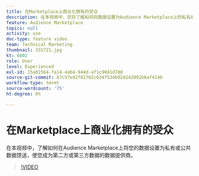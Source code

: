 ```yaml
---
title: 在Marketplace上商业化拥有的受众
description: 在本视频中，您将了解如何将数据设置为Audience Marketplace上的私有或公共数据馈送，使您成为第二方或第三方数据的数据提供商。
feature: Audience Marketplace
topics: null
activity: use
doc-type: feature video
team: Technical Marketing
thumbnail: 331721.jpg
kt: 6802
role: User
level: Experienced
exl-id: 15a01564-fa14-4ab4-944d-af1c9041d788
source-git-commit: b7c57e42f81762c634f534602d242092b6af414b
workflow-type: tm+mt
source-wordcount: '75'
ht-degree: 0%

---
```


# 在Marketplace上商业化拥有的受众

在本视频中，了解如何在Audience Marketplace上将您的数据设置为私有或公共数据馈送，使您成为第二方或第三方数据的数据提供商。

>[!VIDEO](https://video.tv.adobe.com/v/331721/?quality=12&learn=on)
